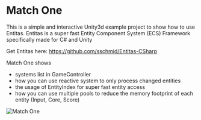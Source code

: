 # Match One
This is a simple and interactive Unity3d example project to show how to use Entitas. Entitas is a super fast Entity Component System (ECS) Framework specifically made for C# and Unity

Get Entitas here: https://github.com/sschmid/Entitas-CSharp

Match One shows
- systems list in GameController
- how you can use reactive system to only process changed entities
- the usage of EntityIndex for super fast entity access
- how you can use multiple pools to reduce the memory footprint of each entity (Input, Core, Score)

![Match One](https://raw.githubusercontent.com/sschmid/Entitas-CSharp/develop/Readme/Images/Match-One.png)
